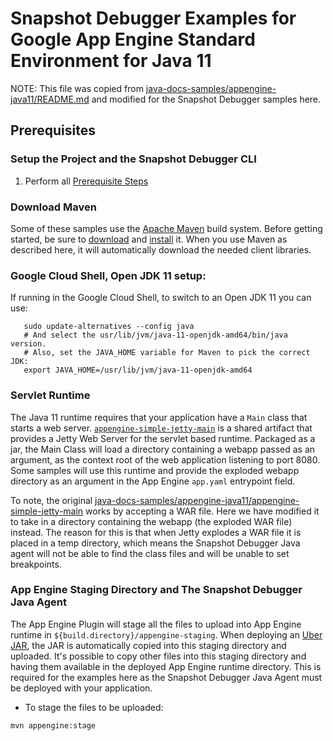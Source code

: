 # Snapshot Debugger Examples for Google App Engine Standard Environment for Java 11

NOTE: This file was copied from
[java-docs-samples/appengine-java11/README.md](https://github.com/GoogleCloudPlatform/java-docs-samples/blob/main/appengine-java11/README.md)
and modified for the Snapshot Debugger samples here.

## Prerequisites

### Setup the Project and the Snapshot Debugger CLI

1.  Perform all [Prerequisite Steps](../../app_engine_standard_prerequisties.md)

### Download Maven

Some of these samples use the [Apache Maven][maven] build system. Before
getting started, be sure to [download][maven-download] and
[install][maven-install] it.  When you use Maven as described here, it will
automatically download the needed client libraries.

[maven]: https://maven.apache.org
[maven-download]: https://maven.apache.org/download.cgi
[maven-install]: https://maven.apache.org/install.html

### Google Cloud Shell, Open JDK 11 setup:

If running in the Google Cloud Shell, to switch to an Open JDK 11 you can use:

```
   sudo update-alternatives --config java
   # And select the usr/lib/jvm/java-11-openjdk-amd64/bin/java version.
   # Also, set the JAVA_HOME variable for Maven to pick the correct JDK:
   export JAVA_HOME=/usr/lib/jvm/java-11-openjdk-amd64
```

### Servlet Runtime

The Java 11 runtime requires that your application have a `Main` class that
starts a web server.
[`appengine-simple-jetty-main`](appengine-simple-jetty-main) is a shared
artifact that provides a Jetty Web Server for the servlet based runtime.
Packaged as a jar, the Main Class will load a directory containing a webapp
passed as an argument, as the context root of the web application listening to
port 8080.  Some samples will use this runtime and provide the exploded webapp
directory as an argument in the App Engine `app.yaml` entrypoint field.

To note, the original
[java-docs-samples/appengine-java11/appengine-simple-jetty-main](https://github.com/GoogleCloudPlatform/java-docs-samples/tree/main/appengine-java11/appengine-simple-jetty-main)
works by accepting a WAR file. Here we have modified it to take in a directory
containing the webapp (the exploded WAR file) instead. The reason for this is
that when Jetty explodes a WAR file it is placed in a temp directory, which
means the Snapshot Debugger Java agent will not be able to find the class files
and will be unable to set breakpoints.

### App Engine Staging Directory and The Snapshot Debugger Java Agent

The App Engine Plugin will stage all the files to upload into App Engine runtime
in `${build.directory}/appengine-staging`. When deploying an [Uber
JAR](https://stackoverflow.com/questions/11947037/what-is-an-uber-jar), the JAR
is automatically copied into this staging directory and uploaded. It's possible
to copy other files into this staging directory and having them available in the
deployed App Engine runtime directory. This is required for the examples here as
the Snapshot Debugger Java Agent must be deployed with your application.

- To stage the files to be uploaded:
```
mvn appengine:stage
```
